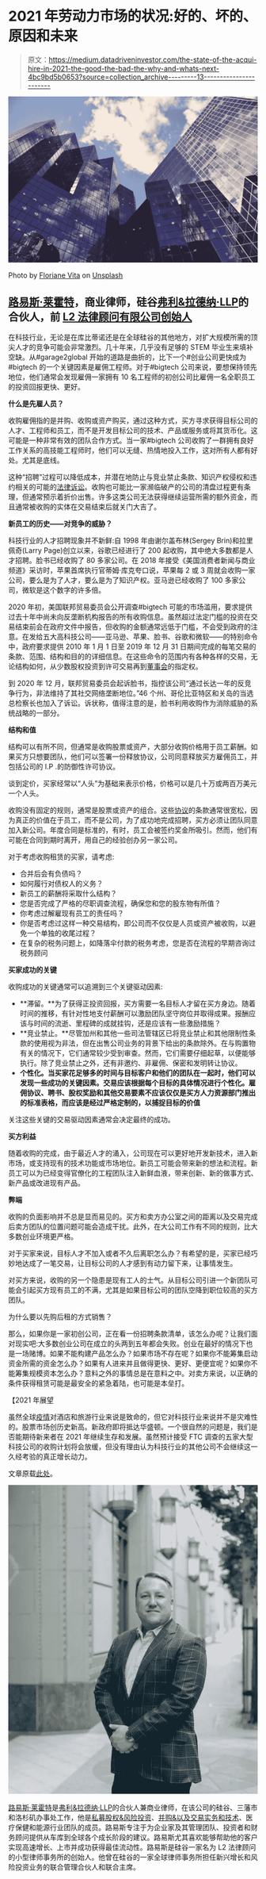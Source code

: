 # 2021 年劳动力市场的状况:好的、坏的、原因和未来

> 原文：<https://medium.datadriveninvestor.com/the-state-of-the-acqui-hire-in-2021-the-good-the-bad-the-why-and-whats-next-4bc9bd5b0653?source=collection_archive---------13----------------------->

![](img/aaec4ce086e354943bcd5910a342db90.png)

Photo by [Floriane Vita](https://unsplash.com/@flo_?utm_source=medium&utm_medium=referral) on [Unsplash](https://unsplash.com?utm_source=medium&utm_medium=referral)

## [路易斯·莱霍特](https://louislehot.com/)，商业律师，硅谷[弗利&拉德纳·LLP](https://www.foley.com/en)的合伙人，前 [L2 法律顾问有限公司创始人](https://l2counsel.com/)

在科技行业，无论是在库比蒂诺还是在全球硅谷的其他地方，对扩大规模所需的顶尖人才的竞争可能会非常激烈。几十年来，几乎没有足够的 STEM 毕业生来填补空缺。从#garage2global 开始的道路是曲折的，比下一个#创业公司更快成为#bigtech 的一个关键因素是雇佣工程师。对于#bigtech 公司来说，要想保持领先地位，他们通常会发现雇佣一家拥有 10 名工程师的初创公司比雇佣一名全职员工的投资回报更快、更好。

**什么是先雇人员？**

收购雇佣指的是并购、收购或资产购买，通过这种方式，买方寻求获得目标公司的人才、工程师和员工，而不是开发目标公司的技术、产品或服务或将其货币化。这可能是一种非常有效的团队合作方式。当一家#bigtech 公司收购了一群拥有良好工作关系的高技能工程师时，他们可以无缝、热情地投入工作，这对所有人都有好处。尤其是底线。

这种“招聘”过程可以降低成本，并潜在地防止与竞业禁止条款、知识产权侵权和违约相关的可能的[法律诉讼](https://www.ipwatchdog.com/2020/09/08/computing-edge-pandemic-rethinking-legal-compliance-functions-rapidly-evolving-network-technology-architecture/id=124897/)。收购也可能比一家濒临破产的公司的清盘过程更有条理，但通常预示着折价出售。许多这类公司无法获得继续运营所需的额外资金，而且通常被收购的实体在交易结束后就关门大吉了。

**新员工的历史——对竞争的威胁？**

科技行业的人才招聘现象并不新鲜:自 1998 年由谢尔盖布林(Sergey Brin)和拉里佩奇(Larry Page)创立以来，谷歌已经进行了 200 起收购，其中绝大多数都是人才招聘。脸书已经收购了 80 多家公司。在 2018 年接受《美国消费者新闻与商业频道》采访时，苹果首席执行官蒂姆·库克夸口说，苹果每 2 或 3 周就会收购一家公司，要么是为了人才，要么是为了知识产权。亚马逊已经收购了 100 多家公司，微软是这个数字的许多倍。

2020 年初，美国联邦贸易委员会公开调查#bigtech 可能的市场滥用，要求提供过去十年中尚未向反垄断机构报告的所有收购信息。虽然超过法定门槛的投资在交易结束前会在政府文件中报告，但收购的金额通常远低于门槛，不会受到政府的注意。在发给五大高科技公司——亚马逊、苹果、脸书、谷歌和微软——的特别命令中，政府要求提供 2010 年 1 月 1 日至 2019 年 12 月 31 日期间完成的每笔交易的条款、范围、结构和目的的详细信息。在这些命令的范围内有各种各样的交易，无论结构如何，从少数股权投资到许可交易再到[董事会](https://news.bloomberglaw.com/corporate-governance/insight-interested-in-joining-a-corporate-board-do-your-due-diligence)的指定权。

到 2020 年 12 月，联邦贸易委员会起诉脸书，指控该公司“通过长达一年的反竞争行为，非法维持了其社交网络垄断地位。”46 个州、哥伦比亚特区和关岛的当选总检察长也加入了诉讼。诉状称，值得注意的是，脸书利用收购作为消除威胁的系统战略的一部分。

**结构和值**

结构可以有所不同，但通常是收购股票或资产，大部分收购价格用于员工薪酬。如果买方只想要团队，他们可以签署一份释放协议，公司同意释放买方雇佣员工，并包括公司的 I.P .的防御性许可协议。

谈到定价，买家经常以“人头”为基础来表示价格，价格可以是几十万或两百万美元一个人头。

收购没有固定的规则，通常是股票或资产的组合。这些[协议](https://www.ipwatchdog.com/2020/10/15/dont-let-pandemic-end-startup-tips-shoring-agreements-among-business-partners/id=126339/)的条款通常很宽松，因为真正的价值在于员工，而不是公司，为了成功地完成招聘，买方必须让团队同意加入新公司。年度合同是标准的，有时，员工会被签约奖金所吸引。然而，他们有可能在合同到期时离开，用自己的经验创办另一家公司。

对于考虑收购租赁的买家，请考虑:

*   合并后会有负债吗？
*   如何履行对债权人的义务？
*   新员工的薪酬将采取什么结构？
*   您是否完成了严格的尽职调查流程，确保您和您的股东物有所值？
*   你考虑过解雇现有员工的责任吗？
*   你是否考虑过这样一种交易结构，即公司而不仅仅是人员或资产被收购，以避免一个单独的收尾过程？
*   在复杂的税务问题上，如降落伞付款的税务考虑，您是否在流程的早期咨询过税务顾问

**买家成功的关键**

收购成功的关键通常可以追溯到三个关键驱动因素:

*   **滞留。**为了获得正投资回报，买方需要一名目标人才留在买方身边。随着时间的推移，有针对性地支付薪酬可以激励团队坚守岗位并取得成果。报酬应该与时间的流逝、里程碑的成就挂钩，还是应该有一些激励措施？
*   **竞业禁止。**尽管加州和其他一些司法管辖区已将竞业禁止和其他限制性条款的使用视为非法，但在出售公司业务的背景下给出的条款除外。在与购置物有关的情况下，它们通常较少受到审查。然而，它们需要仔细起草，以便能够执行。除了竞业禁止之外，还有非邀约、非雇佣、保密和发明转让协议。
*   **个性化。当买家花足够多的时间与目标客户和他们的团队在一起时，他们可以发现一些成功的关键因素。交易应该根据每个目标的具体情况进行个性化。雇佣协议、聘书、股权奖励和其他交易要素不应该仅仅是买方人力资源部门推出的标准表格，而应该是经过严格定制的，以捕捉目标的价值**

关注这些关键的交易驱动因素通常会决定最终的成功。

**买方利益**

随着收购的完成，由于最近人才的涌入，公司现在可以更好地开发新技术，进入新市场，或支持现有的技术功能或市场地位。新员工可能会带来新的想法和流程。新员工可以为已经变得官僚化的工程团队注入新鲜血液，带来创新、新的做事方式、新产品或改进现有产品。

**弊端**

收购的负面影响并不总是显而易见的。买方和卖方办公室之间的距离以及交易完成后卖方团队的位置问题可能会造成干扰。此外，在大公司工作有不同的规则，比大多数创业环境更严格。

对于买家来说，目标人才不加入或者不久后离职怎么办？有希望的是，买家已经巧妙地达成了一笔交易，让目标公司的人才感到有动力留下来，让事情发生。

对买方来说，收购的另一个隐患是现有工人的士气。从目标公司引进一个新团队可能会引起买方现有员工的不满，尤其是如果目标公司的团队空降到职位较高的买方团队。

为什么要以先购后租的方式销售？

那么，如果你是一家初创公司，正在看一份招聘条款清单，该怎么办呢？让我们面对现实吧:大多数创业公司在成立的头两到五年都会失败。创业在最好的情况下也是一场赌博。如果不能构建产品怎么办？如果市场不存在呢？如果你不能筹集启动资金所需的资金怎么办？如果有人进来并且做得更快、更好、更便宜呢？如果你不能筹集规模资本怎么办？意料之外的事情总是在意料之中。对卖方来说，以正确的条件获得租赁可能是最安全的紧急着陆，也可能是本垒打。

【2021 年展望

虽然全球[疫情](https://chiefexecutive.net/the-pandemics-impact-on-ma-and-what-will-happen-next/)对酒店和旅游行业来说是致命的，但它对科技行业来说并不是灾难性的。股票市场创历史新高。新政府即将抵达华盛顿。一个很自然的问题是，我们是否能期待新来者在 2021 年继续生存和发展。虽然预计接受 FTC 调查的五家大型科技公司的收购计划将会放缓，但没有理由认为科技行业的其他公司不会继续这一久经考验的真正增长动力。

文章原载[此处](https://www.issuewire.com/by-louis-lehot-the-state-of-the-acqui-hire-in-2021-the-good-the-bad-the-why-and-whats-next-1688855554756298)。

![](img/97afd31322414839d7f4e94d2d0cfe7d.png)

[路易斯·莱霍特](https://louislehot.com/)是[弗利&拉德纳·LLP](https://www.foley.com/en)的合伙人兼商业律师，在该公司的硅谷、三藩市和洛杉矶办事处工作，他是[私募股权&风险投资](https://www.foley.com/en/people/l/lehot-louis)、[并购&以及交易实务和技术](/louis-lehot-dealing-during-the-crisis-what-to-expect-for-m-a-and-how-to-get-deals-done-in-the-fd3156ecce9a)、医疗保健和能源行业团队的成员。路易斯专注于为企业家及其管理团队、投资者和财务顾问提供从车库到全球各个成长阶段的建议。路易斯尤其喜欢能够帮助他的客户实现高速增长、上市并成功获得最佳流动性。路易斯是硅谷一家名为 L2 法律顾问的小型律师事务所的创始人。他曾在硅谷的一家全球律师事务所担任新兴增长和风险投资业务的联合管理合伙人和联合主席。
